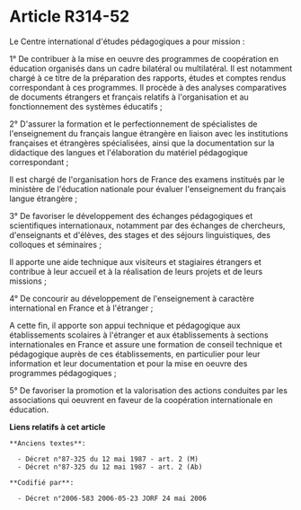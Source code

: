 # Article R314-52

Le Centre international d'études pédagogiques a pour mission :

1° De contribuer à la mise en oeuvre des programmes de coopération en éducation organisés dans un cadre bilatéral ou
multilatéral. Il est notamment chargé à ce titre de la préparation des rapports, études et comptes rendus correspondant à ces
programmes. Il procède à des analyses comparatives de documents étrangers et français relatifs à l'organisation et au
fonctionnement des systèmes éducatifs ;

2° D'assurer la formation et le perfectionnement de spécialistes de l'enseignement du français langue étrangère en liaison
avec les institutions françaises et étrangères spécialisées, ainsi que la documentation sur la didactique des langues et
l'élaboration du matériel pédagogique correspondant ;

Il est chargé de l'organisation hors de France des examens institués par le ministère de l'éducation nationale pour évaluer
l'enseignement du français langue étrangère ;

3° De favoriser le développement des échanges pédagogiques et scientifiques internationaux, notamment par des échanges de
chercheurs, d'enseignants et d'élèves, des stages et des séjours linguistiques, des colloques et séminaires ;

Il apporte une aide technique aux visiteurs et stagiaires étrangers et contribue à leur accueil et à la réalisation de leurs
projets et de leurs missions ;

4° De concourir au développement de l'enseignement à caractère international en France et à l'étranger ;

A cette fin, il apporte son appui technique et pédagogique aux établissements scolaires à l'étranger et aux établissements à
sections internationales en France et assure une formation de conseil technique et pédagogique auprès de ces établissements,
en particulier pour leur information et leur documentation et pour la mise en oeuvre des programmes pédagogiques ;

5° De favoriser la promotion et la valorisation des actions conduites par les associations qui oeuvrent en faveur de la
coopération internationale en éducation.

**Liens relatifs à cet article**

	**Anciens textes**:

	  - Décret n°87-325 du 12 mai 1987 - art. 2 (M)
	  - Décret n°87-325 du 12 mai 1987 - art. 2 (Ab)

	**Codifié par**:

	  - Décret n°2006-583 2006-05-23 JORF 24 mai 2006
